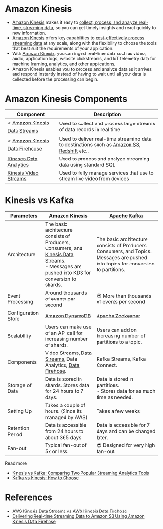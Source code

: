 # Amazon Kinesis
- [Amazon Kinesis](https://aws.amazon.com/kinesis/) makes it easy to [collect, process, and analyze real-time, streaming data](../../../../1_HLDDesignComponents/5_BigDataComponents/StreamProcessing/Readme.md), so you can get timely insights and react quickly to new information.
- [Amazon Kinesis]() offers key capabilities to [cost-effectively process streaming data](../../../../1_HLDDesignComponents/5_BigDataComponents/StreamProcessing/Readme.md) at any scale, along with the flexibility to choose the tools that best suit the requirements of your application. 
- With [Amazon Kinesis](), you can ingest real-time data such as video, audio, application logs, website clickstreams, and IoT telemetry data for machine learning, analytics, and other applications. 
- [Amazon Kinesis]() enables you to process and analyze data as it arrives and respond instantly instead of having to wait until all your data is collected before the processing can begin.

# Amazon Kinesis Components

| Component                                                                | Description                                                                                                                                                                     |
|--------------------------------------------------------------------------|---------------------------------------------------------------------------------------------------------------------------------------------------------------------------------|
| :star: [Amazon Kinesis Data Streams](AmazonKinesisDataStreams.md)        | Used to collect and process large streams of data records in real time                                                                                                          |
| :star: [Amazon Kinesis Data Firehouse](AmazonKinesisDataFirehouse.md)    | Used to deliver real-time streaming data to destinations such as [Amazon S3](../../../7_StorageServices/AmazonS3.md), [Redshift](../../../6_DatabaseServices/AmazonRedshift.md) etc.. |
| [Kineses Data Analytics](https://aws.amazon.com/kinesis/data-analytics/) | Used to process and analyze streaming data using standard SQL                                                                                                                   |
| [Kinesis Video Streams](https://aws.amazon.com/kinesis/video-streams)    | Used to fully manage services that use to stream live video from devices                                                                                                        |

# Kinesis vs Kafka

| Parameters          | Amazon Kinesis                                                                                                                                                                  | [Apache Kafka](../../../../1_HLDDesignComponents/4_MessageBrokers/Kafka/Readme.md)                                                    |
|---------------------|---------------------------------------------------------------------------------------------------------------------------------------------------------------------------------|------------------------------------------------------------------------------------------------------------------------------------|
| Architecture        | The basic architecture consists of Producers, Consumers, and [Kinesis Data Streams](AmazonKinesisDataStreams.md). <br/>- Messages are pushed into KDS for conversion to shards. | The basic architecture consists of Producers, Consumers, and Topics. Messages are pushed into topics for conversion to partitions. |
| Event Processing    | Around thousands of events per second                                                                                                                                           | :sunglasses: More than thousands of events per second                                                                              |
| Configuration Store | [Amazon DynamoDB](../../../6_DatabaseServices/AmazonDynamoDB/Readme.md)                                                                                                            | [Apache Zookeeper](../../../../1_HLDDesignComponents/7_ClusterCoordinationService/ApacheZookeeper.md)                                 |
| Scalability         | Users can make use of an API call for increasing number of shards.                                                                                                              | Users can add on increasing number of partitions to a topic.                                                                       |
| Components          | Video Streams, [Data Streams](AmazonKinesisDataStreams.md), Data Analytics, [Data Firehose](AmazonKinesisDataFirehouse.md).                                                     | Kafka Streams, Kafka Connect.                                                                                                      |
| Storage of Data     | Data is stored in shards. Stores data for 24 hours to 7 days.                                                                                                                   | Data is stored in partitions. <br/>- Stores data for as much time as needed.                                                       |
| Setting Up          | Takes a couple of hours. (Since its managed by AWS)                                                                                                                             | Takes a few weeks                                                                                                                  |
| Retention Period    | Data is accessible from 24 hours to about 365 days                                                                                                                              | Data is accessible for 7 days and can be changed later.                                                                            |
| Fan-out             | Typical fan-out of 5x or less.                                                                                                                                                  | :sunglasses: Designed for very high fan-out.                                                                                       |

Read more
- [Kinesis vs Kafka: Comparing Two Popular Streaming Analytics Tools](https://www.spec-india.com/blog/kinesis-vs-kafka)
- [Kafka vs Kinesis: How to Choose](https://rockset.com/blog/kafka-vs-kinesis-choosing-the-best-data-streaming-solution/)

# References
- [AWS Kinesis Data Streams vs AWS Kinesis Data Firehose](https://www.whizlabs.com/blog/aws-kinesis-data-streams-vs-aws-kinesis-data-firehose/)
- [Delivering Real-time Streaming Data to Amazon S3 Using Amazon Kinesis Data Firehose](https://towardsdatascience.com/delivering-real-time-streaming-data-to-amazon-s3-using-amazon-kinesis-data-firehose-2cda5c4d1efe)